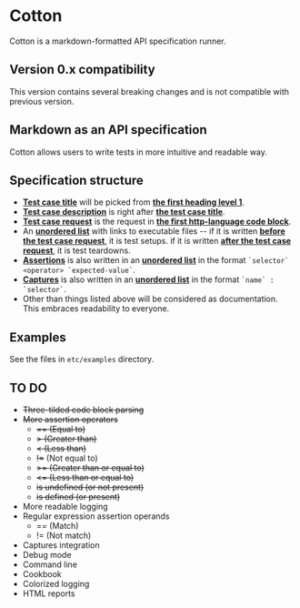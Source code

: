 # Cotton

Cotton is a markdown-formatted API specification runner.

## Version 0.x compatibility

This version contains several breaking changes and is not compatible with previous version.

## Markdown as an API specification

Cotton allows users to write tests in more intuitive and readable way.

## Specification structure

* <u>**Test case title**</u> will be picked from <u>**the first heading level 1**</u>.
* <u>**Test case description**</u> is right after <u>**the test case title**</u>.
* <u>**Test case request**</u> is the request in <u>**the first http-language code block**</u>.
* An <u>**unordered list**</u> with links to executable files -- if it is written <u>**before the test case request**</u>, it is test setups. if it is written <u>**after the test case request**</u>, it is test teardowns.
* <u>**Assertions**</u> is also written in an <u>**unordered list**</u> in the format `` `selector` <operator> `expected-value` ``.
* <u>**Captures**</u> is also written in an <u>**unordered list**</u> in the format `` `name` : `selector` ``.
* Other than things listed above will be considered as documentation. This embraces readability to everyone.

## Examples

See the files in `etc/examples` directory.

## TO DO

* ~~Three-tilded code block parsing~~
* ~~More assertion operators~~
  * ~~== (Equal to)~~
  * ~~&gt; (Greater than)~~
  * ~~&lt; (Less than)~~
  * ~~!=~~ (Not equal to)
  * ~~&gt;= (Greater than or equal to)~~
  * ~~&lt;= (Less than or equal to)~~
  * ~~is undefined (or not present)~~
  * ~~is defined (or present)~~
* More readable logging
* Regular expression assertion operands
  * == (Match)
  * != (Not match)
* Captures integration
* Debug mode
* Command line
* Cookbook
* Colorized logging
* HTML reports